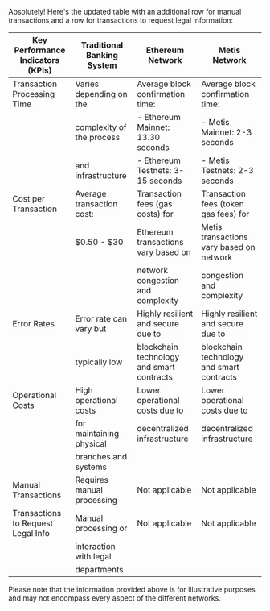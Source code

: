 Absolutely! Here's the updated table with an additional row for manual transactions and a row for transactions to request legal information:

| Key Performance Indicators (KPIs)      | Traditional Banking System     | Ethereum Network                        | Metis Network                                                |
|---------------------------------------|-------------------------------|-----------------------------------------|-------------------------------------------------------------|
| Transaction Processing Time           | Varies depending on the       | Average block confirmation time:        | Average block confirmation time:                            |
|                                       | complexity of the process     | - Ethereum Mainnet: 13.30 seconds      | - Metis Mainnet: 2-3 seconds                               |
|                                       | and infrastructure           | - Ethereum Testnets:    3-15 seconds    | - Metis Testnets:     2-3 seconds                           |
| Cost per Transaction                   | Average transaction cost:    | Transaction fees (gas costs) for        | Transaction fees (token gas fees) for                       |
|                                       | $0.50 - $30                  | Ethereum transactions vary based on     | Metis transactions vary based on network                     |
|                                       |                               | network congestion and complexity       | congestion and complexity                                   |
| Error Rates                           | Error rate can vary but       | Highly resilient and secure due to       | Highly resilient and secure due to                          |
|                                       | typically low                 | blockchain technology and smart contracts| blockchain technology and smart contracts                   |
| Operational Costs                     | High operational costs       | Lower operational costs due to           | Lower operational costs due to                              |
|                                       | for maintaining physical      | decentralized infrastructure             | decentralized infrastructure                                |
|                                       | branches and systems          |                                         |                                                             |
| Manual Transactions                   | Requires manual processing    | Not applicable                          | Not applicable                                              |
| Transactions to Request Legal Info     | Manual processing or          | Not applicable                          | Not applicable                                              |
|                                       | interaction with legal        |                                         |                                                             |
|                                       | departments                   |                                         |                                                             |

Please note that the information provided above is for illustrative purposes and may not encompass every aspect of the different networks.